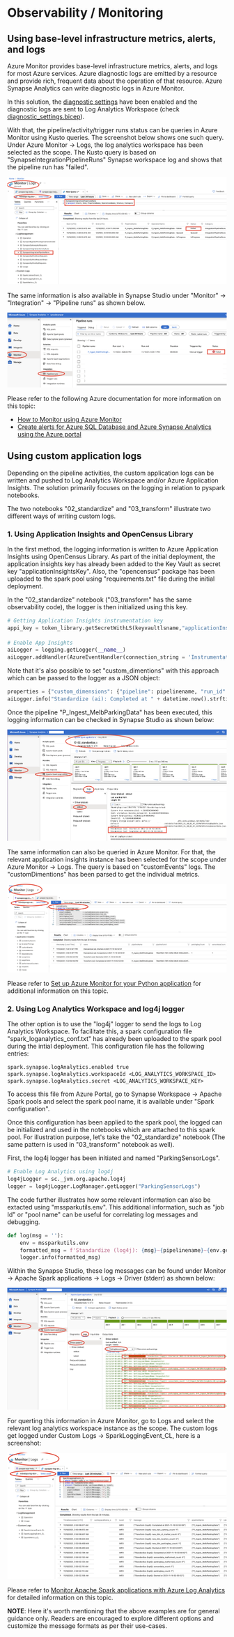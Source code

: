 # Observability / Monitoring

## Using base-level infrastructure metrics, alerts, and logs

Azure Monitor provides base-level infrastructure metrics, alerts, and logs for most Azure services. Azure diagnostic logs are emitted by a resource and provide rich, frequent data about the operation of that resource. Azure Synapse Analytics can write diagnostic logs in Azure Monitor.

In this solution, the [diagnostic settings](https://docs.microsoft.com/en-us/azure/synapse-analytics/monitoring/how-to-monitor-using-azure-monitor#diagnostic-settings) have been enabled and the diagnostic logs are sent to Log Analytics Workspace (check [diagnostic_settings.bicep](../infrastructure/modules/diagnostic_settings.bicep)).

With that, the pipeline/activity/trigger runs status can be queries in Azure Monitor using Kusto queries. The screenshot below shows one such query. Under Azure Monitor -> Logs, the log analytics workspace has been selected as the scope. The Kusto query is based on "SynapseIntegrationPipelineRuns" Synapse workspace log and shows that the pipeline run has "failed".

![observability-pipeline-runs-in-monitor.png](images/observability-pipeline-runs-in-monitor.png)

The same information is also available in Synapse Studio under "Monitor" -> "Integration" -> "Pipeline runs" as shown below.

![observability-app-insights-logs-in-synapse](images/observability-pipeline-runs-in-synapse.png)

Please refer to the following Azure documentation for more information on this topic:

* [How to Monitor using Azure Monitor](https://docs.microsoft.com/en-us/azure/synapse-analytics/monitoring/how-to-monitor-using-azure-monitor)
* [Create alerts for Azure SQL Database and Azure Synapse Analytics using the Azure portal](https://docs.microsoft.com/en-us/azure/azure-sql/database/alerts-insights-configure-portal)

## Using custom application logs

Depending on the pipeline activities, the custom application logs can be written and pushed to Log Analytics Workspace and/or Azure Application Insights. The solution primarily focuses on the logging in relation to pyspark notebooks.

The two notebooks "02_standardize" and "03_transform" illustrate two different ways of writing custom logs.

### 1. Using Application Insights and OpenCensus Library

In the first method, the logging information is written to Azure Application Insights using OpenCensus Library. As part of the initial deployment, the application insights key has already been added to the Key Vault as secret key "applicationInsightsKey". Also, the "opencensus" package has been uploaded to the spark pool using "requirements.txt" file during the initial deployment.

In the "02_standardize" notebook ("03_transform" has the same observability code), the logger is then initialized using this key.

```python
# Getting Application Insights instrumentation key
appi_key = token_library.getSecretWithLS(keyvaultlsname,"applicationInsightsKey")

# Enable App Insights
aiLogger = logging.getLogger(__name__)
aiLogger.addHandler(AzureEventHandler(connection_string = 'InstrumentationKey=' + appi_key))
```

Note that it's also possible to set "custom_dimentions" with this approach which can be passed to the logger as a JSON object:

```python
properties = {"custom_dimensions": {"pipeline": pipelinename, "run_id": loadid, "parkingbay_count": parkingbay_count, "sensordata_count": sensordata_count, "parkingbay_malformed_count": parkingbay_malformed_count, "sensordata_malformed_count": sensordata_malformed_count}}
aiLogger.info("Standardize (ai): Completed at " + datetime.now().strftime("%Y-%m-%d %H:%M:%S"), extra=properties)
```

Once the pipeline "P_Ingest_MelbParkingData" has been executed, this logging information can be checked in Synapse Studio as shown below:

![observability-app-insights-logs-in-synapse](images/observability-app-insights-logs-in-synapse.png)

The same information can also be queried in Azure Monitor. For that, the relevant application insights instance has been selected for the scope under Azure Monitor -> Logs. The query is based on "customEvents" logs. The "customDimentions" has been parsed to get the individual metrics.

![observability-app-insights-logs-in-monitor](images/observability-app-insights-logs-in-monitor.png)

Please refer to [Set up Azure Monitor for your Python application](https://docs.microsoft.com/en-us/azure/azure-monitor/app/opencensus-python) for additional information on this topic.

### 2. Using Log Analytics Workspace and log4j logger

The other option is to use the "log4j" logger to send the logs to Log Analytics Workspace. To facilitate this, a spark configuration file "spark_loganalytics_conf.txt" has already been uploaded to the spark pool during the intial deployment. This configuration file has the following entries:

```text
spark.synapse.logAnalytics.enabled true
spark.synapse.logAnalytics.workspaceId <LOG_ANALYTICS_WORKSPACE_ID>
spark.synapse.logAnalytics.secret <LOG_ANALYTICS_WORKSPACE_KEY>
```

To access this file from Azure Portal, go to Synapse Workspace -> Apache Spark pools and select the spark pool name, it is available under "Spark configuration".

Once this configuration has been applied to the spark pool, the logged can be initialized and used in the notebooks which are attached to this spark pool. For illustration purpose, let's take the "02_standardize" notebook (The same pattern is used in "03_transform" notebook as well).

First, the log4j logger has been initiated and named "ParkingSensorLogs".

```python
# Enable Log Analytics using log4j
log4jLogger = sc._jvm.org.apache.log4j
logger = log4jLogger.LogManager.getLogger("ParkingSensorLogs")
```

The code further illustrates how some relevant information can also be extacted using "mssparkutils.env". This additional information, such as "job Id" or "pool name" can be useful for correlating log messages and debugging.

```python
def log(msg = ''):
    env = mssparkutils.env
    formatted_msg = f'Standardize (log4j): {msg}~{pipelinename}~{env.getJobId()}~{env.getPoolName()}~{env.getWorkspaceName()}~{env.getUserId()}'
    logger.info(formatted_msg)
```

Within the Synapse Studio, these log messages can be found under Monitor -> Apache Spark applications -> Logs -> Driver (stderr) as shown below:

![observability-log4j-logs-in-synapse](images/observability-log4j-logs-in-synapse.png)

For querting this information in Azure Monitor, go to Logs and select the relevant log analytics workspace instance as the scope. The custom logs get logged under Custom Logs -> SparkLoggingEvent_CL, here is a screenshot:

![observability-log4j-logs-in-monitor](images/observability-log4j-logs-in-monitor.png)

Please refer to [Monitor Apache Spark applications with Azure Log Analytics](https://docs.microsoft.com/en-us/azure/synapse-analytics/spark/apache-spark-azure-log-analytics) for detailed information on this topic.

**NOTE**: Here it's worth mentioning that the above examples are for general guidance only. Readers are encouraged to explore different options and customize the message formats as per their use-cases.
